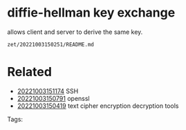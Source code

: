 # diffie-hellman key exchange
allows client and server to derive the same key.

` zet/20221003150251/README.md `

# Related

- [20221003151174](/zet/20221003151174/README.md) SSH
- [20221003150791](/zet/20221003150791/README.md) openssl
- [20221003150419](/zet/20221003150419/README.md) text cipher encryption decryption tools

Tags:

    
